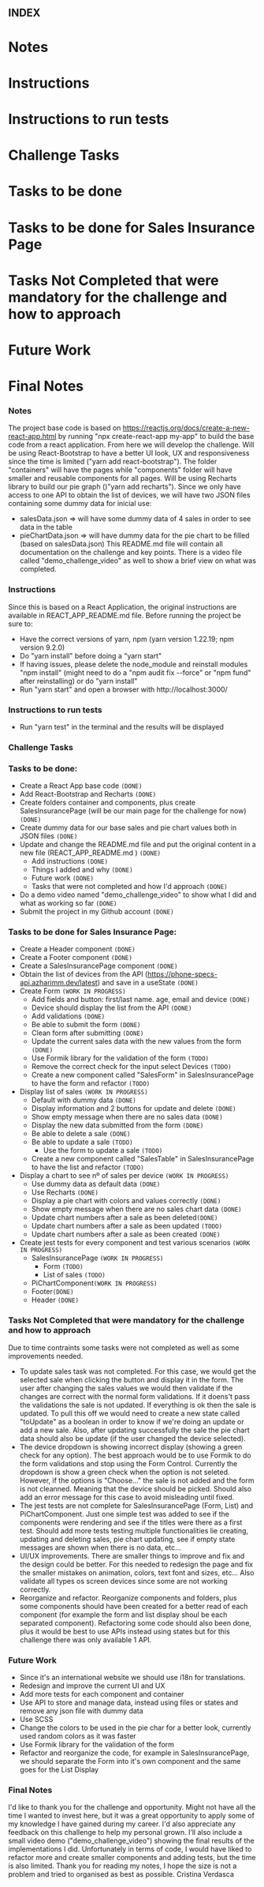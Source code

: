 ## INDEX
# Notes
# Instructions
# Instructions to run tests
# Challenge Tasks
#   Tasks to be done
#   Tasks to be done for Sales Insurance Page
# Tasks Not Completed that were mandatory for the challenge and how to approach
# Future Work
# Final Notes

### Notes
The project base code is based on https://reactjs.org/docs/create-a-new-react-app.html by running "npx create-react-app my-app" to build the base code from a react application. From here we will develop the challenge.
Will be using React-Bootstrap to have a better UI look, UX and responsiveness since the time is limited ("yarn add react-bootstrap").
The folder "containers" will have the pages while "components" folder will have smaller and reusable components for all pages.
Will be using Recharts library to build our pie graph ()"yarn add recharts").
Since we only have access to one API to obtain the list of devices, we will have two JSON files containing some dummy data for inicial use:
- salesData.json => will have some dummy data of 4 sales in order to see data in the table
- pieChartData.json => will have dummy data for the pie chart to be filled (based on salesData.json)
This README.md file will contain all documentation on the challenge and key points.
There is a video file called "demo_challenge_video" as well to show a brief view on what was completed.


### Instructions
Since this is based on a React Application, the original instructions are available in REACT_APP_README.md file.
Before running the project be sure to:
- Have the correct versions of yarn, npm (yarn version 1.22.19; npm version 9.2.0)
- Do "yarn install" before doing a "yarn start"
- If having issues, please delete the node_module and reinstall modules "npm install" (might need to do a "npm audit fix --force" or "npm fund" after reinstalling) or do "yarn install"
- Run "yarn start" and open a browser with http://localhost:3000/


### Instructions to run tests
- Run "yarn test" in the terminal and the results will be displayed


### Challenge Tasks 
### Tasks to be done:
- Create a React App base code `(DONE)`
- Add React-Bootstrap and Recharts `(DONE)`
- Create folders container and components, plus create SalesInsurancePage (will be our main page for the challenge for now)`(DONE)`
- Create dummy data for our base sales and pie chart values both in JSON files `(DONE)`
- Update and change the README.md file and put the original content in a new file (REACT_APP_README.md ) `(DONE)`
    - Add instructions `(DONE)`
    - Things I added and why `(DONE)`
    - Future work `(DONE)`
    - Tasks that were not completed and how I'd approach `(DONE)`
- Do a demo video named "demo_challenge_video" to show what I did and what as working so far `(DONE)`
- Submit the project in my Github account `(DONE)`
### Tasks to be done for Sales Insurance Page:
- Create a Header component `(DONE)`
- Create a Footer component `(DONE)`
- Create a SalesInsurancePage component `(DONE)`
- Obtain the list of devices from the API (https://phone-specs-api.azharimm.dev/latest) and save in a useState `(DONE)`
- Create Form `(WORK IN PROGRESS)`
    - Add fields and button: first/last name. age, email and device `(DONE)`
    - Device should display the list from the API `(DONE)`
    - Add validations `(DONE)`
    - Be able to submit the form `(DONE)`
    - Clean form after submitting `(DONE)`
    - Update the current sales data with the new values from the form `(DONE)`
    - Use Formik library for the validation of the form `(TODO)`
    - Remove the correct check for the input select Devices `(TODO)`
    - Create a new component called "SalesForm" in SalesInsurancePage to have the form and refactor `(TODO)`
- Display list of sales `(WORK IN PROGRESS)`
    - Default with dummy data `(DONE)`
    - Display information and 2 buttons for update and delete `(DONE)`
    - Show empty message when there are no sales data `(DONE)`
    - Display the new data submitted from the form `(DONE)`
    - Be able to delete a sale `(DONE)`
    - Be able to update a sale `(TODO)`
        - Use the form to update a sale `(TODO)`
    - Create a new component called "SalesTable" in SalesInsurancePage to have the list and refactor `(TODO)`
- Display a chart to see nº of sales per device `(WORK IN PROGRESS)`
    - Use dummy data as default data `(DONE)`
    - Use Recharts `(DONE)`
    - Display a pie chart with colors and values correctly `(DONE)`
    - Show empty message when there are no sales chart data `(DONE)`
    - Update chart numbers after a sale as been deleted`(DONE)`
    - Update chart numbers after a sale as been updated `(TODO)`
    - Update chart numbers after a sale as been created `(DONE)`
- Create jest tests for every component and test various scenarios `(WORK IN PROGRESS)`
    - SalesInsurancePage `(WORK IN PROGRESS)`
        - Form `(TODO)`
        - List of sales `(TODO)`
    - PiChartComponent`(WORK IN PROGRESS)`
    - Footer`(DONE)`
    - Header `(DONE)`


### Tasks Not Completed that were mandatory for the challenge and how to approach
Due to time contraints some tasks were not completed as well as some improvements needed.
- To update sales task was not completed. For this case, we would get the selected sale when clicking the button and display it in the form. The user after changing the sales values we would then validate if the changes are correct with the normal form validations. If it doens't pass the validations the sale is not updated. If everything is ok then the sale is updated. To pull this off we would need to create a new state called "toUpdate" as a boolean in order to know if we're doing an update or add a new sale. Also, after updating successfully the sale the pie chart data should also be update (if the user changed the device selected).
- The device dropdown is showing incorrect display (showing a green check for any option). The best approach would be to use Formik to do the form validations and stop using the Form Control. Currently the dropdown is show a green check when the option is not seleted. However, if the options is "Choose..." the sale is not added and the form is not cleanned. Meaning that the device should be picked. Should also add an error message for this case to avoid misleading until fixed. 
- The jest tests are not complete for SalesInsurancePage (Form, List) and PiChartComponent. Just one simple test was added to see if the components were rendering and see if the titles were there as a first test. Should add more tests testing multiple functionalities lie creating, updating and deleting sales, pie chart updating, see if empty state messages are shown when there is no data, etc...
- UI/UX improvements. There are smaller things to improve and fix and the design could be better. For this needed to redesign the page and fix the smaller mistakes on animation, colors, text font and sizes, etc... Also validate all types os screen devices since some are not working correctly.
- Reorganize and refactor. Reorganize components and folders, plus some components should have been created for a better read of each component (for example the form and list display shoul be each separated component). Refactoring some code should also been done, plus it would be best to use APIs instead using states but for this challenge there was only available 1 API.


### Future Work
- Since it's an international website we should use i18n for translations.
- Redesign and improve the current UI and UX
- Add more tests for each component and container
- Use API to store and manage data, instead using files or states and remove any json file with dummy data
- Use SCSS
- Change the colors to be used in the pie char for a better look, currently used random colors as it was faster
- Use Formik library for the validation of the form
- Refactor and reorganize the code, for example in SalesInsurancePage, we should separate the Form into it's own component and the same goes for the List Display


### Final Notes
I'd like to thank you for the challenge and opportunity. Might not have all the time I wanted to invest here, but it was a great opportunity to apply some of my knowledge I have gained during my career. I'd also appreciate any feedback on this challenge to help my personal grown.
I’ll also include a small video demo ("demo_challenge_video") showing the final results of the implementations I did. Unfortunately in terms of code, I would have liked to refactor more and create smaller components and adding tests, but the time is also limited.
Thank you for reading my notes, I hope the size is not a problem and tried to organised as best as possible.
Cristina Verdasca